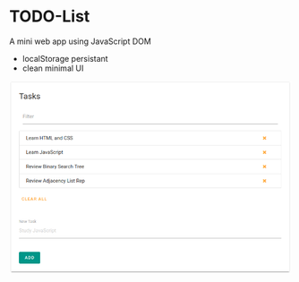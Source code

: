 # TODO-List
A mini web app using JavaScript DOM

- localStorage persistant
- clean minimal UI

![](img.png)
